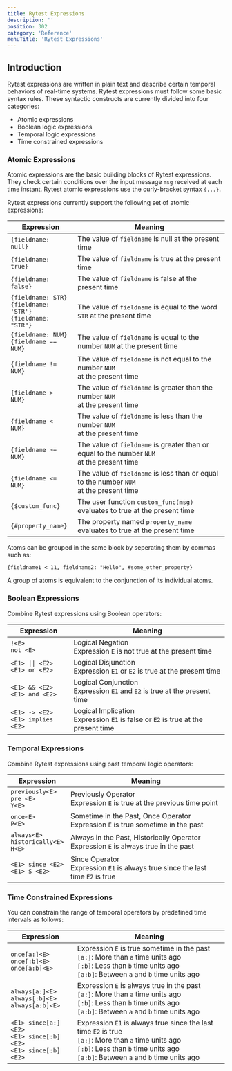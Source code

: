 ```yaml
---
title: Rytest Expressions
description: ''
position: 302
category: 'Reference'
menuTitle: 'Rytest Expressions'
---
```

## Introduction

Rytest expressions are written in plain text and describe certain temporal behaviors of real-time systems. Rytest expressions must follow some basic syntax rules. These syntactic constructs are currently divided into four categories:

* Atomic expressions
* Boolean logic expressions
* Temporal logic expressions
* Time constrained expressions

### Atomic Expressions

Atomic expressions are the basic building blocks of Rytest expressions. They check certain conditions over the input message `msg` received at each time instant. Rytest atomic expressions use the curly-bracket syntax `{...}`. 

Rytest expressions currently support the following set of atomic expressions:

| Expression  | Meaning  |  
|---|---|
| `{fieldname: null}`  | The value of `fieldname` is null at the present time  |  
| `{fieldname: true}`  | The value of `fieldname` is true at the present time  |   
| `{fieldname: false}` | The value of `fieldname` is false at the present time   |   
| `{fieldname: STR}`<br>`{fieldname: 'STR'}`<br>`{fieldname: "STR"}`   | The value of `fieldname` is equal to the word `STR` at the present time |   
| `{fieldname: NUM}`<br>`{fieldname == NUM}` | The value of `fieldname` is equal to the number `NUM` at the present time  |   
| `{fieldname != NUM}` | The value of `fieldname` is not equal to the number `NUM`<br> at the present time  |   
| `{fieldname > NUM}`  | The value of `fieldname` is greater than the number `NUM`<br> at the present time  |   
| `{fieldname < NUM}`  | The value of `fieldname` is less than the number `NUM` <br>at the present time  |   
| `{fieldname >= NUM}` | The value of `fieldname` is greater than or equal to the number `NUM`<br> at the present time  |   
| `{fieldname <= NUM}` | The value of `fieldname` is less than or equal to the number `NUM`<br> at the present time |   
| `{$custom_func}`     | The user function `custom_func(msg)` evaluates to true at the present time |   
| `{#property_name}`   | The property named `property_name` evaluates to true at the present time |   

Atoms can be grouped in the same block by seperating them by commas such as:

`{fieldname1 < 11, fieldname2: "Hello", #some_other_property}`

A group of atoms is equivalent to the conjunction of its individual atoms. 

### Boolean Expressions

Combine Rytest expressions using Boolean operators:

| Expression  | Meaning  |  
|---|---|
| `!<E>`<br>`not <E>`                   | Logical Negation<br>Expression `E` is not true at the present time  |  
| `<E1> \|\| <E2>`<br>`<E1> or <E2>`    | Logical Disjunction<br>Expression `E1` or `E2` is true at the present time |  
| `<E1> && <E2>`<br>`<E1> and <E2>`     | Logical Conjunction<br>Expression `E1` and `E2` is true at the present time |  
| `<E1> -> <E2>`<br>`<E1> implies <E2>` | Logical Implication<br>Expression `E1` is false or `E2` is true at the present time  |  

### Temporal Expressions

Combine Rytest expressions using past temporal logic operators:

| Expression  | Meaning  |  
|---|---|
| `previously<E>`<br>`pre <E>`<br>`Y<E>` | Previously Operator<br>Expression `E` is true at the previous time point |  
| `once<E>`<br>`P<E>` | Sometime in the Past, Once Operator<br>Expression `E` is true sometime in the past |  
| `always<E>`<br>`historically<E>`<br>`H<E>` | Always in the Past, Historically Operator<br>Expression `E` is always true in the past |  
| `<E1> since <E2>`<br>`<E1> S <E2>` | Since Operator<br>Expression `E1` is always true since the last time `E2` is true |  

### Time Constrained Expressions

You can constrain the range of temporal operators by predefined time intervals as follows:

| Expression  | Meaning  |  
|---|---|
| `once[a:]<E>`<br>`once[:b]<E>`<br>`once[a:b]<E>` | Expression `E` is true sometime in the past<br>`[a:]`: More than `a` time units ago<br>`[:b]`: Less than `b` time units ago<br>`[a:b]`: Between `a`  and `b` time units ago |  
| `always[a:]<E>`<br>`always[:b]<E>`<br>`always[a:b]<E>` | Expression `E` is always true in the past<br>`[a:]`: More than `a` time units ago<br>`[:b]`: Less than `b` time units ago<br>`[a:b]`: Between `a`  and `b` time units ago |  
| `<E1> since[a:] <E2>`<br>`<E1> since[:b] <E2>`<br>`<E1> since[:b] <E2>` | Expression `E1` is always true since the last time `E2` is true <br>`[a:]`: More than `a` time units ago<br>`[:b]`: Less than `b` time units ago<br>`[a:b]`: Between `a`  and `b` time units ago|  

